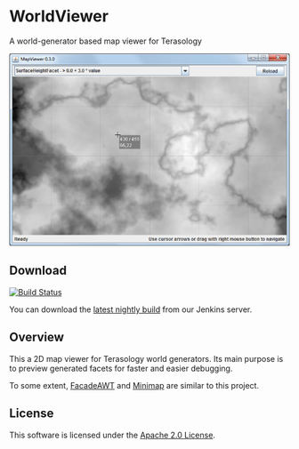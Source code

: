WorldViewer
=========

A world-generator based map viewer for Terasology

![image1](images/2014-10-27_version0-3-0.png "Screenshot of surface height facet rendering of PerlinFacetedWorld")


Download
-----------

[![Build Status](http://jenkins.terasology.org/job/WorldViewerNightly/badge/icon)](http://jenkins.terasology.org/job/WorldViewerNightly/)

You can download the [latest nightly build](http://jenkins.terasology.org/job/WorldViewerNightly/lastSuccessfulBuild/artifact/build/distributions/WorldViewer.zip) from our Jenkins server.

Overview
-----------

This a 2D map viewer for Terasology world generators. Its main purpose is to preview generated facets for faster and easier debugging.

To some extent, [FacadeAWT](https://github.com/MovingBlocks/FacadeAWT) and [Minimap](https://github.com/Terasology/minimap) are similar to this project. 


License
-------------

This software is licensed under the [Apache 2.0 License](http://www.apache.org/licenses/LICENSE-2.0.html).
